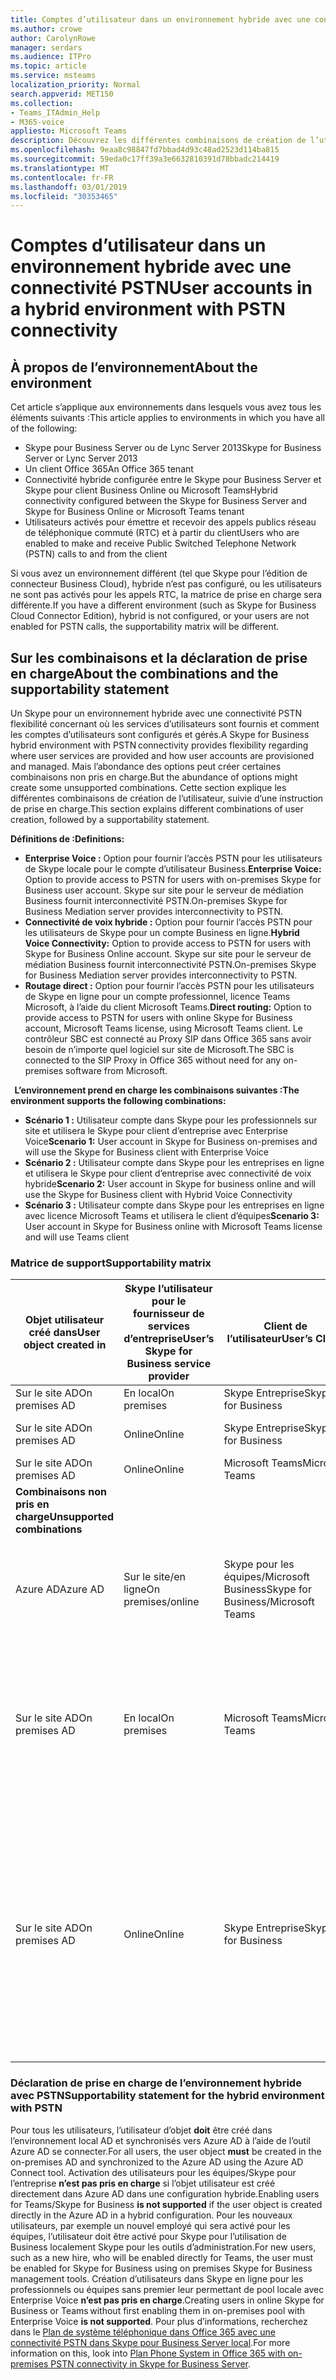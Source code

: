 ```yaml
---
title: Comptes d’utilisateur dans un environnement hybride avec une connectivité PSTN
ms.author: crowe
author: CarolynRowe
manager: serdars
ms.audience: ITPro
ms.topic: article
ms.service: msteams
localization_priority: Normal
search.appverid: MET150
ms.collection:
- Teams_ITAdmin_Help
- M365-voice
appliesto: Microsoft Teams
description: Découvrez les différentes combinaisons de création de l’utilisateur et les combinaisons suivantes sont prises en charge ou non pris en charge.
ms.openlocfilehash: 9eaa8c98847fd7bbad4d93c48ad2523d114ba815
ms.sourcegitcommit: 59eda0c17ff39a3e6632810391d78bbadc214419
ms.translationtype: MT
ms.contentlocale: fr-FR
ms.lasthandoff: 03/01/2019
ms.locfileid: "30353465"
---
```

# <a name="user-accounts-in-a-hybrid-environment-with-pstn-connectivity"></a><span data-ttu-id="ff114-103">Comptes d’utilisateur dans un environnement hybride avec une connectivité PSTN</span><span class="sxs-lookup"><span data-stu-id="ff114-103">User accounts in a hybrid environment with PSTN connectivity</span></span>

## <a name="about-the-environment"></a><span data-ttu-id="ff114-104">À propos de l’environnement</span><span class="sxs-lookup"><span data-stu-id="ff114-104">About the environment</span></span>

<span data-ttu-id="ff114-105">Cet article s’applique aux environnements dans lesquels vous avez tous les éléments suivants :</span><span class="sxs-lookup"><span data-stu-id="ff114-105">This article applies to environments in which you have all of the following:</span></span> 
 
- <span data-ttu-id="ff114-106">Skype pour Business Server ou de Lync Server 2013</span><span class="sxs-lookup"><span data-stu-id="ff114-106">Skype for Business Server or Lync Server 2013</span></span> 
- <span data-ttu-id="ff114-107">Un client Office 365</span><span class="sxs-lookup"><span data-stu-id="ff114-107">An Office 365 tenant</span></span> 
- <span data-ttu-id="ff114-108">Connectivité hybride configurée entre le Skype pour Business Server et Skype pour client Business Online ou Microsoft Teams</span><span class="sxs-lookup"><span data-stu-id="ff114-108">Hybrid connectivity configured between the Skype for Business Server and Skype for Business Online or Microsoft Teams tenant</span></span> 
- <span data-ttu-id="ff114-109">Utilisateurs activés pour émettre et recevoir des appels publics réseau de téléphonique commuté (RTC) et à partir du client</span><span class="sxs-lookup"><span data-stu-id="ff114-109">Users who are enabled to make and receive Public Switched Telephone Network (PSTN) calls to and from the client</span></span>

 
<span data-ttu-id="ff114-110">Si vous avez un environnement différent (tel que Skype pour l’édition de connecteur Business Cloud), hybride n’est pas configuré, ou les utilisateurs ne sont pas activés pour les appels RTC, la matrice de prise en charge sera différente.</span><span class="sxs-lookup"><span data-stu-id="ff114-110">If you have a different environment (such as Skype for Business Cloud Connector Edition), hybrid is not configured, or your users are not enabled for PSTN calls, the supportability matrix will be different.</span></span>  

## <a name="about-the-combinations-and-the-supportability-statement"></a><span data-ttu-id="ff114-111">Sur les combinaisons et la déclaration de prise en charge</span><span class="sxs-lookup"><span data-stu-id="ff114-111">About the combinations and the supportability statement</span></span>  

<span data-ttu-id="ff114-112">Un Skype pour un environnement hybride avec une connectivité PSTN flexibilité concernant où les services d’utilisateurs sont fournis et comment les comptes d’utilisateurs sont configurés et gérés.</span><span class="sxs-lookup"><span data-stu-id="ff114-112">A Skype for Business hybrid environment with PSTN connectivity provides flexibility regarding where user services are provided and how user accounts are provisioned and managed.</span></span> <span data-ttu-id="ff114-113">Mais l’abondance des options peut créer certaines combinaisons non pris en charge.</span><span class="sxs-lookup"><span data-stu-id="ff114-113">But the abundance of options might create some unsupported combinations.</span></span> <span data-ttu-id="ff114-114">Cette section explique les différentes combinaisons de création de l’utilisateur, suivie d’une instruction de prise en charge.</span><span class="sxs-lookup"><span data-stu-id="ff114-114">This section explains different combinations of user creation, followed by a supportability statement.</span></span>


<span data-ttu-id="ff114-115">**Définitions de :**</span><span class="sxs-lookup"><span data-stu-id="ff114-115">**Definitions:**</span></span>   
- <span data-ttu-id="ff114-116">**Enterprise Voice :** Option pour fournir l’accès PSTN pour les utilisateurs de Skype locale pour le compte d’utilisateur Business.</span><span class="sxs-lookup"><span data-stu-id="ff114-116">**Enterprise Voice:** Option to provide access to PSTN for users with on-premises Skype for Business user account.</span></span> <span data-ttu-id="ff114-117">Skype sur site pour le serveur de médiation Business fournit interconnectivité PSTN.</span><span class="sxs-lookup"><span data-stu-id="ff114-117">On-premises Skype for Business Mediation server provides interconnectivity to PSTN.</span></span>  
- <span data-ttu-id="ff114-118">**Connectivité de voix hybride :** Option pour fournir l’accès PSTN pour les utilisateurs de Skype pour un compte Business en ligne.</span><span class="sxs-lookup"><span data-stu-id="ff114-118">**Hybrid Voice Connectivity:** Option to provide access to PSTN for users with Skype for Business Online account.</span></span> <span data-ttu-id="ff114-119">Skype sur site pour le serveur de médiation Business fournit interconnectivité PSTN.</span><span class="sxs-lookup"><span data-stu-id="ff114-119">On-premises Skype for Business Mediation server provides interconnectivity to PSTN.</span></span> 
- <span data-ttu-id="ff114-120">**Routage direct :** Option pour fournir l’accès PSTN pour les utilisateurs de Skype en ligne pour un compte professionnel, licence Teams Microsoft, à l’aide du client Microsoft Teams.</span><span class="sxs-lookup"><span data-stu-id="ff114-120">**Direct routing:** Option to provide access to PSTN for users with online Skype for Business account, Microsoft Teams license, using Microsoft Teams client.</span></span> <span data-ttu-id="ff114-121">Le contrôleur SBC est connecté au Proxy SIP dans Office 365 sans avoir besoin de n’importe quel logiciel sur site de Microsoft.</span><span class="sxs-lookup"><span data-stu-id="ff114-121">The SBC is connected to the SIP Proxy in Office 365 without need for any on-premises software from Microsoft.</span></span>

  
<span data-ttu-id="ff114-122">**L’environnement prend en charge les combinaisons suivantes :**</span><span class="sxs-lookup"><span data-stu-id="ff114-122">**The environment supports the following combinations:**</span></span>
- <span data-ttu-id="ff114-123">**Scénario 1 :** Utilisateur compte dans Skype pour les professionnels sur site et utilisera le Skype pour client d’entreprise avec Enterprise Voice</span><span class="sxs-lookup"><span data-stu-id="ff114-123">**Scenario 1:** User account in Skype for Business on-premises and will use the Skype for Business client with Enterprise Voice</span></span>
- <span data-ttu-id="ff114-124">**Scénario 2 :** Utilisateur compte dans Skype pour les entreprises en ligne et utilisera le Skype pour client d’entreprise avec connectivité de voix hybride</span><span class="sxs-lookup"><span data-stu-id="ff114-124">**Scenario 2:** User account in Skype for business online and will use the Skype for Business client with Hybrid Voice Connectivity</span></span>
- <span data-ttu-id="ff114-125">**Scénario 3 :** Utilisateur compte dans Skype pour les entreprises en ligne avec licence Microsoft Teams et utilisera le client d’équipes</span><span class="sxs-lookup"><span data-stu-id="ff114-125">**Scenario 3:** User account in Skype for Business online with Microsoft Teams license and will use Teams client</span></span>
 
### <a name="supportability-matrix"></a><span data-ttu-id="ff114-126">Matrice de support</span><span class="sxs-lookup"><span data-stu-id="ff114-126">Supportability matrix</span></span>


|<span data-ttu-id="ff114-127">**Objet utilisateur créé dans**</span><span class="sxs-lookup"><span data-stu-id="ff114-127">**User object created in**</span></span>  |<span data-ttu-id="ff114-128">**Skype l’utilisateur pour le fournisseur de services d’entreprise**</span><span class="sxs-lookup"><span data-stu-id="ff114-128">**User’s Skype for Business service provider**</span></span>|<span data-ttu-id="ff114-129">**Client de l’utilisateur**</span><span class="sxs-lookup"><span data-stu-id="ff114-129">**User’s Client**</span></span>|<span data-ttu-id="ff114-130">**Option voix**</span><span class="sxs-lookup"><span data-stu-id="ff114-130">**Voice option**</span></span>|<span data-ttu-id="ff114-131">**Prise en charge**</span><span class="sxs-lookup"><span data-stu-id="ff114-131">**Supported**</span></span>|
| ------------ | --------- | --------- | --------- | -------- |
|<span data-ttu-id="ff114-132">Sur le site AD</span><span class="sxs-lookup"><span data-stu-id="ff114-132">On premises AD</span></span>| <span data-ttu-id="ff114-133">En local</span><span class="sxs-lookup"><span data-stu-id="ff114-133">On premises</span></span> |<span data-ttu-id="ff114-134">Skype Entreprise</span><span class="sxs-lookup"><span data-stu-id="ff114-134">Skype for Business</span></span>   | <span data-ttu-id="ff114-135">Voix Entreprise</span><span class="sxs-lookup"><span data-stu-id="ff114-135">Enterprise Voice</span></span>   |<span data-ttu-id="ff114-136">Oui</span><span class="sxs-lookup"><span data-stu-id="ff114-136">Yes</span></span>|
|<span data-ttu-id="ff114-137">Sur le site AD</span><span class="sxs-lookup"><span data-stu-id="ff114-137">On premises AD</span></span>|<span data-ttu-id="ff114-138">Online</span><span class="sxs-lookup"><span data-stu-id="ff114-138">Online</span></span>| <span data-ttu-id="ff114-139">Skype Entreprise</span><span class="sxs-lookup"><span data-stu-id="ff114-139">Skype for Business</span></span>  | <span data-ttu-id="ff114-140">Connectivité de voix hybride</span><span class="sxs-lookup"><span data-stu-id="ff114-140">Hybrid Voice Connectivity</span></span>   |<span data-ttu-id="ff114-141">Oui</span><span class="sxs-lookup"><span data-stu-id="ff114-141">Yes</span></span> |
|<span data-ttu-id="ff114-142">Sur le site AD</span><span class="sxs-lookup"><span data-stu-id="ff114-142">On premises AD</span></span>|<span data-ttu-id="ff114-143">Online</span><span class="sxs-lookup"><span data-stu-id="ff114-143">Online</span></span> |<span data-ttu-id="ff114-144">Microsoft Teams</span><span class="sxs-lookup"><span data-stu-id="ff114-144">Microsoft Teams</span></span> |<span data-ttu-id="ff114-145">Routage direct</span><span class="sxs-lookup"><span data-stu-id="ff114-145">Direct Routing</span></span>  |<span data-ttu-id="ff114-146">Oui</span><span class="sxs-lookup"><span data-stu-id="ff114-146">Yes</span></span> |
|<span data-ttu-id="ff114-147">**Combinaisons non pris en charge**</span><span class="sxs-lookup"><span data-stu-id="ff114-147">**Unsupported combinations**</span></span>    | |         |         |      |
|<span data-ttu-id="ff114-148">Azure AD</span><span class="sxs-lookup"><span data-stu-id="ff114-148">Azure AD</span></span>| <span data-ttu-id="ff114-149">Sur le site/en ligne</span><span class="sxs-lookup"><span data-stu-id="ff114-149">On premises/online</span></span> | <span data-ttu-id="ff114-150">Skype pour les équipes/Microsoft Business</span><span class="sxs-lookup"><span data-stu-id="ff114-150">Skype for Business/Microsoft Teams</span></span>|<span data-ttu-id="ff114-151">Enterprise Voice de voix hybride/connectivité/Direct routage</span><span class="sxs-lookup"><span data-stu-id="ff114-151">Enterprise Voice/Hybrid Voice Connectivity/Direct Routing</span></span>  |<span data-ttu-id="ff114-152">Non, l’objet utilisateur doit être créé dans AD sur site tout d’abord</span><span class="sxs-lookup"><span data-stu-id="ff114-152">No, user object MUST be created in on-premises AD first</span></span> |
|<span data-ttu-id="ff114-153">Sur le site AD</span><span class="sxs-lookup"><span data-stu-id="ff114-153">On premises AD</span></span>  |<span data-ttu-id="ff114-154">En local</span><span class="sxs-lookup"><span data-stu-id="ff114-154">On premises</span></span>| <span data-ttu-id="ff114-155">Microsoft Teams</span><span class="sxs-lookup"><span data-stu-id="ff114-155">Microsoft Teams</span></span>| <span data-ttu-id="ff114-156">Enterprise Voice de voix hybride/connectivité/Direct routage</span><span class="sxs-lookup"><span data-stu-id="ff114-156">Enterprise Voice/Hybrid Voice Connectivity/Direct Routing</span></span>   |<span data-ttu-id="ff114-157">Non, client Microsoft Teams n’est pas pris en charge avec Skype sur site pour les entreprises</span><span class="sxs-lookup"><span data-stu-id="ff114-157">No, Microsoft Teams client is not supported with on-premises Skype for Business</span></span> |     
|<span data-ttu-id="ff114-158">Sur le site AD</span><span class="sxs-lookup"><span data-stu-id="ff114-158">On premises AD</span></span>  |<span data-ttu-id="ff114-159">Online</span><span class="sxs-lookup"><span data-stu-id="ff114-159">Online</span></span> |<span data-ttu-id="ff114-160">Skype Entreprise</span><span class="sxs-lookup"><span data-stu-id="ff114-160">Skype for Business</span></span>  | <span data-ttu-id="ff114-161">Routage direct</span><span class="sxs-lookup"><span data-stu-id="ff114-161">Direct Routing</span></span>  |<span data-ttu-id="ff114-162">Non, routage Direct n'est pas pris en charge avec Skype pour Business client et utilisateur doit être activé pour Enterprise Voice sur Skype pour les entreprises tout d’abord</span><span class="sxs-lookup"><span data-stu-id="ff114-162">No, Direct Routing is not supported with Skype for Business client, and user must be enabled for Enterprise Voice in Skype for Business first</span></span>  |


### <a name="supportability-statement-for-the-hybrid-environment-with-pstn"></a><span data-ttu-id="ff114-163">Déclaration de prise en charge de l’environnement hybride avec PSTN</span><span class="sxs-lookup"><span data-stu-id="ff114-163">Supportability statement for the hybrid environment with PSTN</span></span>

<span data-ttu-id="ff114-164">Pour tous les utilisateurs, l’utilisateur d’objet **doit** être créé dans l’environnement local AD et synchronisés vers Azure AD à l’aide de l’outil Azure AD se connecter.</span><span class="sxs-lookup"><span data-stu-id="ff114-164">For all users, the user object **must** be created in the on-premises AD and synchronized to the Azure AD using the Azure AD Connect tool.</span></span> <span data-ttu-id="ff114-165">Activation des utilisateurs pour les équipes/Skype pour l’entreprise **n’est pas pris en charge** si l’objet utilisateur est créé directement dans Azure AD dans une configuration hybride.</span><span class="sxs-lookup"><span data-stu-id="ff114-165">Enabling users for Teams/Skype for Business **is not supported** if the user object is created directly in the Azure AD in a hybrid configuration.</span></span> <span data-ttu-id="ff114-166">Pour les nouveaux utilisateurs, par exemple un nouvel employé qui sera activé pour les équipes, l’utilisateur doit être activé pour Skype pour l’utilisation de Business localement Skype pour les outils d’administration.</span><span class="sxs-lookup"><span data-stu-id="ff114-166">For new users, such as a new hire, who will be enabled directly for Teams, the user must be enabled for Skype for Business using on premises Skype for Business management tools.</span></span> <span data-ttu-id="ff114-167">Création d’utilisateurs dans Skype en ligne pour les professionnels ou équipes sans premier leur permettant de pool locale avec Enterprise Voice **n’est pas pris en charge**.</span><span class="sxs-lookup"><span data-stu-id="ff114-167">Creating users in online Skype for Business or Teams without first enabling them in on-premises pool with Enterprise Voice **is not supported**.</span></span> <span data-ttu-id="ff114-168">Pour plus d’informations, recherchez dans le [Plan de système téléphonique dans Office 365 avec une connectivité PSTN dans Skype pour Business Server local](https://docs.microsoft.com/skypeforbusiness/skype-for-business-hybrid-solutions/plan-your-phone-system-cloud-pbx-solution/plan-phone-system-with-on-premises-pstn-connectivity).</span><span class="sxs-lookup"><span data-stu-id="ff114-168">For more information on this, look into [Plan Phone System in Office 365 with on-premises PSTN connectivity in Skype for Business Server](https://docs.microsoft.com/skypeforbusiness/skype-for-business-hybrid-solutions/plan-your-phone-system-cloud-pbx-solution/plan-phone-system-with-on-premises-pstn-connectivity).</span></span>
